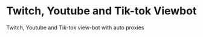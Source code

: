 # Twitch, Youtube and Tik-tok Viewbot
Twitch, Youtube and Tik-tok view-bot with auto proxies 
 
 
 
 

 
 
 
 
 
 
 
 
 
